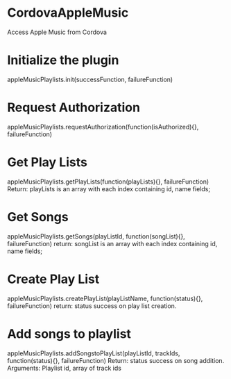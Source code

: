 # CordovaAppleMusic
Access Apple Music from Cordova


# Initialize the plugin 
  appleMusicPlaylists.init(successFunction, failureFunction)  
   
# Request Authorization 
  appleMusicPlaylists.requestAuthorization(function(isAuthorized){}, failureFunction) 
 
# Get Play Lists 
  appleMusicPlaylists.getPlayLists(function(playLists){}, failureFunction) 
    Return: playLists is an array with each index containing id, name fields; 
   
# Get Songs 
  appleMusicPlaylists.getSongs(playListId, function(songList){}, failureFunction) 
    return: songList is an array with each index containing id, name fields; 
 
# Create Play List 
  appleMusicPlaylists.createPlayList(playListName, function(status){}, failureFunction) 
   return: status success on play list creation. 
   
# Add songs to playlist 
  appleMusicPlaylists.addSongstoPlayList(playListId, trackIds,  function(status){}, failureFunction) 
    Return: status success on song addition. 
      Arguments: Playlist id, array of track ids 
